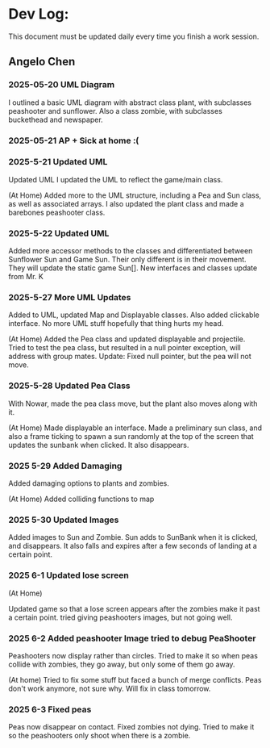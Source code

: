 # Dev Log:

This document must be updated daily every time you finish a work session.

## Angelo Chen

### 2025-05-20 UML Diagram
 I outlined a basic UML diagram with abstract class plant, with subclasses peashooter and sunflower. Also a class zombie, with subclasses buckethead and newspaper.

### 2025-05-21 AP + Sick at home :(

### 2025-5-21 Updated UML
 Updated UML
 I updated the UML to reflect the game/main class.

 (At Home)
 Added more to the UML structure, including a Pea and Sun class, as well as associated arrays. I also updated the plant class and made a barebones peashooter class.

### 2025-5-22 Updated UML
 Added more accessor methods to the classes and differentiated between Sunflower Sun and Game Sun. Their only different is in their movement. They will update the static game Sun[]. New interfaces and classes update from Mr. K

### 2025-5-27 More UML Updates
 Added to UML, updated Map and Displayable classes. Also added clickable interface. No more UML stuff hopefully that thing hurts my head.

 (At Home)
 Added the Pea class and updated displayable and projectile. Tried to test the pea class, but resulted in a null pointer exception, will address with group mates.
 Update: Fixed null pointer, but the pea will not move.

### 2025-5-28 Updated Pea Class
 With Nowar, made the pea class move, but the plant also moves along with it.

 (At Home)
 Made displayable an interface. Made a preliminary sun class, and also a frame ticking to spawn a sun randomly at the top of the screen that updates the sunbank when clicked. It also disappears.

 ### 2025 5-29 Added Damaging
  Added damaging options to plants and zombies.

  (At Home)
  Added colliding functions to map

### 2025 5-30 Updated Images
  Added images to Sun and Zombie. Sun adds to SunBank when it is clicked, and disappears. It also falls and expires after a few seconds of landing at a certain point.

### 2025 6-1 Updated lose screen
  (At Home)

  Updated game so that a lose screen appears after the zombies make it past a certain point. tried giving peashooters images, but not going well.

### 2025 6-2 Added peashooter Image tried to debug PeaShooter
  Peashooters now display rather than circles. Tried to make it so when peas collide with zombies, they go away, but only some of them go away.

  (At home)
  Tried to fix some stuff but faced a bunch of merge conflicts. Peas don't work anymore, not sure why. Will fix in class tomorrow.

### 2025 6-3 Fixed peas
  Peas now disappear on contact. Fixed zombies not dying. Tried to make it so the peashooters only shoot when there is a zombie.
